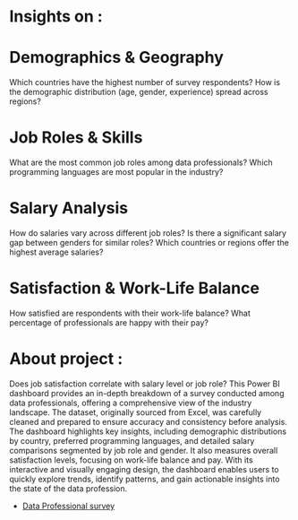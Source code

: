 # Insights on :
# Demographics & Geography
Which countries have the highest number of survey respondents?
How is the demographic distribution (age, gender, experience) spread across regions?

# Job Roles & Skills
What are the most common job roles among data professionals?
Which programming languages are most popular in the industry?

# Salary Analysis
How do salaries vary across different job roles?
Is there a significant salary gap between genders for similar roles?
Which countries or regions offer the highest average salaries?

# Satisfaction & Work-Life Balance
How satisfied are respondents with their work-life balance?
What percentage of professionals are happy with their pay?

# About project :
Does job satisfaction correlate with salary level or job role?
This Power BI dashboard provides an in-depth breakdown of a survey conducted among data professionals, offering a comprehensive view of the industry landscape.
The dataset, originally sourced from Excel, was carefully cleaned and prepared to ensure accuracy and consistency before analysis. The dashboard highlights 
key insights, including demographic distributions by country, preferred programming languages, and detailed salary comparisons segmented by job role and gender. 
It also measures overall satisfaction levels, focusing on work-life balance and pay. With its interactive and visually engaging design, the dashboard enables 
users to quickly explore trends, identify patterns, and gain actionable insights into the state of the data profession.

- <a href="https://github.com/Mlinox12/Data-Analysis-Dashboard/blob/main/Power%20BI%20-%20Final%20Project.xlsx">Data Professional survey</a>

